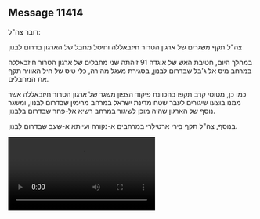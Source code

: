 ## Message 11414

דובר צה"ל:

צה"ל תקף משגרים של ארגון הטרור חיזבאללה וחיסל מחבל של הארגון בדרום לבנון

במהלך היום, חטיבת האש של אוגדה 91 זיהתה שני מחבלים של ארגון הטרור חיזבאללה במרחב מיס אל ג'בל שבדרום לבנון, בסגירת מעגל מהירה, כלי טיס של חיל האוויר תקף את המחבלים.

כמו כן, מטוסי קרב תקפו בהכוונת פיקוד הצפון משגר של ארגון הטרור חיזבאללה אשר ממנו בוצעו שיגורים לעבר שטח מדינת ישראל במרחב מרימין שבדרום לבנון, ומשגר נוסף של הארגון שהיה מוכן לשיגור במרחב רשיא אל-פחר שבדרום בלבנון.

בנוסף, צה"ל תקף בירי ארטילרי במרחבים א-נקורה ועייתא א-שעב שבדרום לבנון.

![Video](https://data.iron-swords.co.il/2024/September/11/11414/11414_media.mp4)
